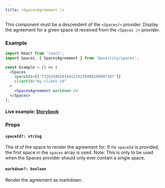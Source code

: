 ```yaml
---
title: <SpacesAgreement />
---
```


This component must be a descendent of the `<Spaces/>` provider. Display the agreement for a given space id received from the `<Spaces />` provider.

### Example

```jsx
import React from 'react';
import Spaces, { SpacesAgreement } from '@availity/spaces';

const Example = () => (
  <Spaces
    spaceIds={['73162546201441126239486200007187']}
    clientId="my-client-id"
  >
    <SpacesAgreement markdown />
  </Spaces>
);
```

#### Live example: <a href="https://availity.github.io/availity-react/storybook/?path=/story/components-spaces--agreement"> Storybook</a>

### Props

#### `spaceId?: string`

The id of the space to render the agreement for. If no `spaceId` is provided, the first space in the `spaces` array is used. Note: This is only to be used when the Spaces provider should only ever contain a single space.

#### `markdown?: boolean`

Render the agreement as markdown.
